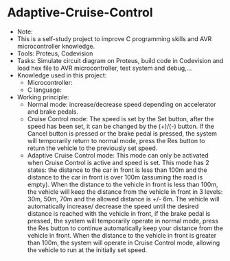 # Adaptive-Cruise-Control
+ Note:
+ This is a self-study project to improve C programming skills and AVR microcontroller knowledge.
+ Tools: Proteus, Codevision
+ Tasks: Simulate circuit diagram on Proteus, build code in Codevision and load hex file to AVR microcontroller, test system and debug,...
+ Knowledge used in this project:
  - Microcontroller: 
  - C language: 
+ Working principle: 
  - Normal mode: increase/decrease speed depending on accelerator and brake pedals.
  - Cruise Control mode: The speed is set by the Set button, after the speed has been set, it can be changed by the (+)/(-) button. If the Cancel button is pressed or     the brake pedal is pressed, the system will temporarily return to normal mode, press the Res button to return the vehicle to the previously set speed.
  - Adaptive Cruise Control mode: This mode can only be activated when Cruise Control is active and speed is set. This mode has 2 states: the distance to the car in       front is less than 100m and the distance to the car in front is over 100m (assuming the road is empty). When the distance to the vehicle in front is less than 100m,     the vehicle will keep the distance from the vehicle in front in 3 levels: 30m, 50m, 70m and the allowed distance is +/- 6m. The vehicle will automatically increase/     decrease the speed until the desired distance is reached with the vehicle in front, if the brake pedal is pressed, the system will temporarily operate in normal         mode, press the Res button to continue automatically keep your distance from the vehicle in front. When the distance to the vehicle in front is greater than 100m, the   system will operate in Cruise Control mode, allowing the vehicle to run at the initially set speed.
